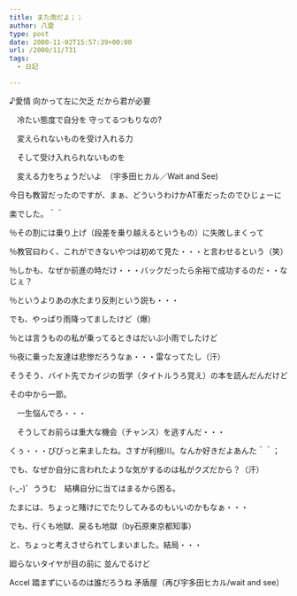 ```yaml
---
title: また雨だよ；；
author: 八雲
type: post
date: 2000-11-02T15:57:39+00:00
url: /2000/11/731
tags:
  - 日記

---
```

♪愛情 向かって左に欠乏 だから君が必要
  
　冷たい態度で自分を 守ってるつもりなの?
  
　変えられないものを受け入れる力
  
　そして受け入れられないものを
  
　変える力をちょうだいよ　（宇多田ヒカル／Wait and See)

今日も教習だったのですが、まぁ、どういうわけかAT車だったのでひじょーに
  
楽でした。＾＾
  
％その割には乗り上げ（段差を乗り越えるというもの）に失敗しまくって
  
％教官曰わく、これができないやつは初めて見た・・・と言わせるという（笑）
  
％しかも、なぜか前進の時だけ・・・バックだったら余裕で成功するのだ・・なじぇ？
  
％というよりあの水たまり反則という説も・・・

でも、やっぱり雨降ってましたけど（爆）
  
％とは言うものの私が乗ってるときはだいぶ小雨でしたけど
  
％夜に乗った友達は悲惨だろうなぁ・・・雷なってたし（汗）

そうそう、バイト先でカイジの哲学（タイトルうろ覚え）の本を読んだんだけど
  
その中から一節。
  
　一生悩んでろ・・・
  
　そうしてお前らは重大な機会（チャンス）を逃すんだ・・・
  
くぅ・・・びびっと来ましたね。さすが利根川。なんか好きだよあんた＾＾；
  
でも、なぜか自分に言われたような気がするのは私がクズだから？（汗）
  
(-_-)゛ううむ　結構自分に当てはまるから困る。
  
たまには、ちょっと賭けにでたりしてみるのもいいのかもなぁ・・・
  
でも、行くも地獄、戻るも地獄（by石原東京都知事）
  
と、ちょっと考えさせられてしまいました。結局・・・

廻らないタイヤが目の前に 並んでるけど
  
Accel 踏まずにいるのは誰だろうね 矛盾屋（再び宇多田ヒカル/wait and see）
